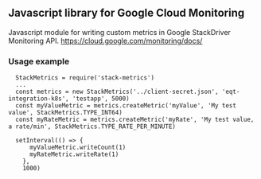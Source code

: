 ## Javascript library for Google Cloud Monitoring

Javascript module for writing custom metrics in Google StackDriver Monitoring API.
https://cloud.google.com/monitoring/docs/

### Usage example

```
  StackMetrics = require('stack-metrics')
  ...
  const metrics = new StackMetrics('../client-secret.json', 'eqt-integration-k8s', 'testapp', 5000)
  const myValueMetric = metrics.createMetric('myValue', 'My test value', StackMetrics.TYPE_INT64)
  const myRateMetric = metrics.createMetric('myRate', 'My test value, a rate/min', StackMetrics.TYPE_RATE_PER_MINUTE)

  setInterval(() => {
      myValueMetric.writeCount(1)
      myRateMetric.writeRate(1)
    },
    1000)
```
